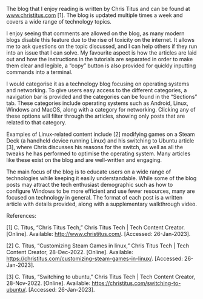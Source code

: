 The blog that I enjoy reading is written by Chris Titus and can be found at www.christitus.com [1]. The blog is updated multiple times a week and covers a wide range of technology topics.

I enjoy seeing that comments are allowed on the blog, as many modern blogs disable this feature due to the rise of toxicity on the internet. It allows me to ask questions on the topic discussed, and I can help others if they run into an issue that I can solve. My favourite aspect is how the articles are laid out and how the instructions in the tutorials are separated in order to make them clear and legible, a “copy” button is also provided for quickly inputting commands into a terminal.

I would categorise it as a technology blog focusing on operating systems and networking. To give users easy access to the different categories, a navigation bar is provided and the categories can be found in the “Sections” tab. These categories include operating systems such as Android, Linux, Windows and MacOS, along with a category for networking. Clicking any of these options will filter through the articles, showing only posts that are related to that category.

Examples of Linux-related content include [2] modifying games on a Steam Deck (a handheld device running Linux) and his switching to Ubuntu article [3], where Chris discusses his reasons for the switch, as well as all the tweaks he has performed to optimise the operating system. Many articles like these exist on the blog and are well-written and engaging.

The main focus of the blog is to educate users on a wide range of technologies while keeping it easily understandable. While some of the blog posts may attract the tech enthusiast demographic such as how to configure Windows to be more efficient and use fewer resources, many are focused on technology in general. The format of each post is a written article with details provided, along with a supplementary walkthrough video.

References:

[1] C. Titus, “Chris Titus Tech,” Chris Titus Tech | Tech Content Creator. [Online]. Available: http://www.christitus.com/. [Accessed: 26-Jan-2023].

[2] C. Titus, “Customizing Steam Games in linux,” Chris Titus Tech | Tech Content Creator, 28-Dec-2022. [Online]. Available: https://christitus.com/customizing-steam-games-in-linux/. [Accessed: 26-Jan-2023].

[3] C. Titus, “Switching to ubuntu,” Chris Titus Tech | Tech Content Creator, 28-Nov-2022. [Online]. Available: https://christitus.com/switching-to-ubuntu/. [Accessed: 26-Jan-2023].
